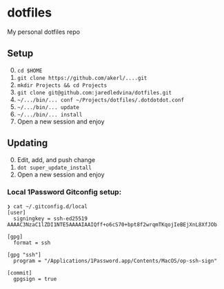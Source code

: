 # dotfiles
My personal dotfiles repo 

## Setup
0. `cd $HOME`
1. `git clone https://github.com/akerl/....git`
2. `mkdir Projects && cd Projects`
3. `git clone git@github.com:jaredledvina/dotfiles.git`
4. `~/.../bin/... conf ~/Projects/dotfiles/.dotdotdot.conf`
5. `~/.../bin/... update`
6. `~/.../bin/... install`
7. Open a new session and enjoy

## Updating
0. Edit, add, and push change
1. `dot super_update_install`
2. Open a new session and enjoy

### Local 1Password Gitconfig setup:

```
❯ cat ~/.gitconfig.d/local
[user]
  signingkey = ssh-ed25519 AAAAC3NzaC1lZDI1NTE5AAAAIAAIQff+o6cS70+bpt8f2wrqmTKqojIeBEjXnL8XfJOb

[gpg]
  format = ssh

[gpg "ssh"]
  program = "/Applications/1Password.app/Contents/MacOS/op-ssh-sign"

[commit]
  gpgsign = true
```
